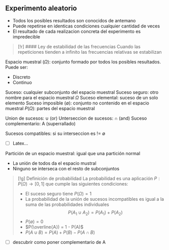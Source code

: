 
## Experimento aleatorio
- Todos los posibles resultados son conocidos de antemano
- Puede repetirse en identicas condiciones cualquier cantidad de veces
- El resultado de cada realizacion concreta del experimento es impredecible

> [!r] #### Ley de estabilidad de las frecuencias 
> Cuando las repeticiones tienden a infinito las frecuencias relativas se estabilizan

Espacio muestral ($\Omega$): conjunto formado por todos los posibles resultados. Puede ser:
- Discreto
- Continuo

Suceso: cualquier subconjunto del espacio muestral
Suceso seguro: otro nombre para el espacio muestral $\Omega$
Suceso elemental: suceso de un solo elemento
Suceso imposible ($\emptyset$): conjunto no contenido en el espacio muestral
$P(\Omega)$: partes del espacio muestral

Union de sucesos: $\cup$ (or)
Unterseccion de sucesos: $\cap$ (and)
Suceso complementario: A (superrallado)

Sucesos compatibles: si su interseccion es != $\emptyset$ 
- [ ] Latex...

Partición de un espacio muestral: igual que una partición normal
- La unión de todos da el espacio mustral
- Ninguno se interseca con el resto de subconjuntos


> [!g] Definición de probabilidad
> La probabilidad es una aplicación $P: P(\Omega)\to[0, 1]$ que cumple las siguientes condiciones:
> - El suceso seguro tiene $P(\Omega) = 1$
> - La probabilidad de la unión de sucesos incompatibles es igual a la suma de las probabilidades individuales $$P(A_1 \cup A_2)=P(A_1) + P(A_2)$$
> - $P(\emptyset) = 0$
> - $P(\overline{A}) = 1 - P(A)$
> - $P(A\cup B) = P(A) + P(B) - P(A\cap B)$

- [ ] descubrir como poner complementario de A


